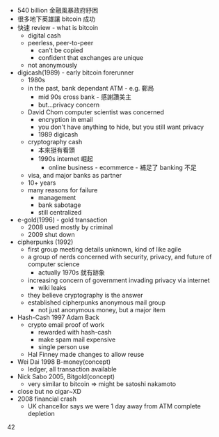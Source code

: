 - 540 billion 金融風暴政府紓困
- 很多地下英雄讓 bitcoin 成功
- 快速 review - what is bitcoin
    - digital cash
    - peerless, peer-to-peer
        - can't be copied
        - confident that exchanges are unique
    - not anonymously
- digicash(1989) - early bitcoin forerunner
    - 1980s
    - in the past, bank dependant ATM - e.g. 郵局
        - mid 90s cross bank - 感謝讚美主
        - but...privacy concern
    - David Chom computer scientist was concerned
        - encryption in email
        - you don't have anything to hide, but you still want privacy
        - 1989 digicash
    - cryptography cash
        - 本來挺有看頭
        - 1990s internet 崛起
            - online business - ecommerce - 補足了 banking 不足
    - visa, and major banks as partner
    - 10+ years
    - many reasons for failure
        - management
        - bank sabotage
        - still centralized
- e-gold(1996) - gold transaction
    - 2008 used mostly by criminal
    - 2009 shut down
- cipherpunks (1992)
    - first group meeting details unknown, kind of like agile
    - a group of nerds concerned with security, privacy, and future of computer science
        - actually 1970s 就有跡象
    - increasing concern of government invading privacy via internet
        - wiki leaks
    - they believe cryptography is the answer
    - established cipherpunks anonymous mail group
        - not just anonymous money, but a major item
- Hash-Cash 1997 Adam Back
    - crypto email proof of work
        - rewarded with hash-cash
        - make spam mail expensive
        - single person use
    - Hal Finney made changes to allow reuse
- Wei Dai 1998 B-money(concept)
    - ledger, all transaction available
- Nick Sabo 2005, Bitgold(concept)
    - very similar to bitcoin => might be satoshi nakamoto
- close but no cigar~XD
- 2008 financial crash
    - UK chancellor says we were 1 day away from ATM complete depletion

42